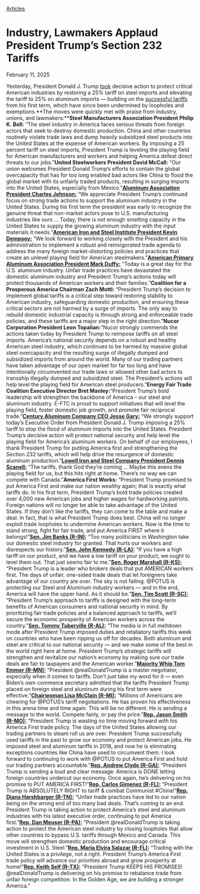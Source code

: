 [Articles](https://www.whitehouse.gov/articles/)

# 					Industry, Lawmakers Applaud President Trump’s Section 232 Tariffs				

February 11, 2025

Yesterday, President Donald J. Trump [took](https://whitehouse.us10.list-manage.com/track/click?u=dace49741569f7585670378b3&amp;id=cfc30a2569&amp;e=19eb8827a7) decisive action to protect critical American industries by restoring a 25% tariff on steel imports and elevating the tariff to 25% on aluminum imports — building on the [successful tariffs](https://whitehouse.us10.list-manage.com/track/click?u=dace49741569f7585670378b3&amp;id=62aa1c6af5&amp;e=19eb8827a7) from his first term, which have since been undermined by loopholes and exemptions.**The moves were quickly met with praise from industry, unions, and lawmakers:****Steel Manufacturers Association President Philip K. Bell:** “The steel industry in America faces serious threats from foreign actors that seek to destroy domestic production. China and other countries routinely violate trade laws and dump heavily subsidized steel products into the United States at the expense of American workers. By imposing a 25 percent tariff on steel imports, President Trump is leveling the playing field for American manufacturers and workers and helping America defeat direct threats to our jobs.”**United Steelworkers President David McCall:** “Our union welcomes President Donald Trump’s efforts to contain the global overcapacity that has for too long enabled bad actors like China to flood the global market with its unfairly traded products, resulting in surging imports into the United States, especially from Mexico.”[**Aluminum Association President Charles Johnson:**](https://whitehouse.us10.list-manage.com/track/click?u=dace49741569f7585670378b3&amp;id=217fe77d98&amp;e=19eb8827a7) “We appreciate President Trump’s continued focus on strong trade actions to support the aluminum industry in the United States. During his first term the president was early to recognize the genuine threat that non-market actors pose to U.S. manufacturing industries like ours … Today, there is not enough smelting capacity in the United States to supply the growing aluminum industry with the input materials it needs.”[**American Iron and Steel Institute President Kevin Dempsey:**](https://whitehouse.us10.list-manage.com/track/click?u=dace49741569f7585670378b3&amp;id=1014480e23&amp;e=19eb8827a7) “We look forward to working closely with the President and his administration to implement a robust and reinvigorated trade agenda to address the many foreign market-distorting policies and practices that create an unlevel playing field for American steelmakers.”[**American Primary Aluminum Association President Mark Duffy:**](https://whitehouse.us10.list-manage.com/track/click?u=dace49741569f7585670378b3&amp;id=4991b1e461&amp;e=19eb8827a7) “Today is a great day for the U.S. aluminum industry. Unfair trade practices have devastated the domestic aluminum industry and President Trump’s actions today will protect thousands of American workers and their families.”**Coalition for a Prosperous America Chairman Zach Mottl:** “President Trump’s decision to implement global tariffs is a critical step toward restoring stability to American industry, safeguarding domestic production, and ensuring these critical sectors are not harmed by a surge of imports. The only way to rebuild domestic industrial capacity is through strong and enforceable trade policies, and these tariffs are a major step in the right direction.”**Nucor Corporation President Leon Topalian:**“Nucor strongly commends the actions taken today by President Trump to reimpose tariffs on all steel imports. America’s national security depends on a robust and healthy American steel industry, which continues to be harmed by massive global steel overcapacity and the resulting surge of illegally dumped and subsidized imports from around the world. Many of our trading partners have taken advantage of our open market for far too long and have intentionally circumvented our trade laws or allowed other bad actors to transship illegally dumped and subsidized steel. The President’s actions will help level the playing field for American steel producers.”**Energy Fair Trade Coalition Executive Director Bret Manley:**“President Trump’s bold leadership will strengthen the backbone of America – our steel and aluminum industry. E-FTC is proud to support initiatives that will level the playing field, foster domestic job growth, and promote fair reciprocal trade.”[**Century Aluminum Company CEO Jesse Gary:**](https://whitehouse.us10.list-manage.com/track/click?u=dace49741569f7585670378b3&amp;id=436e0214d1&amp;e=19eb8827a7) “We strongly support today’s Executive Order from President Donald J. Trump imposing a 25% tariff to stop the flood of aluminum imports into the United States. President Trump’s decisive action will protect national security and help level the playing field for America’s aluminum workers. On behalf of our employees, I thank President Trump for putting America first and strengthening the Section 232 tariffs, which will help drive the resurgence of domestic aluminum production.”[**Lowell Iron and Steel Company President Dennis Scanell:**](https://whitehouse.us10.list-manage.com/track/click?u=dace49741569f7585670378b3&amp;id=cccdb443a5&amp;e=19eb8827a7) “The tariffs, thank God they’re coming … Maybe this evens the playing field for us, but this hits right at home. There’s no way we can compete with Canada.”**America First Works:** “President Trump promised to put America First and make our nation wealthy again; that is exactly what tariffs do. In his first term, President Trump’s bold trade policies created over 4,000 new American jobs and higher wages for hardworking patriots. Foreign nations will no longer be able to take advantage of the United States. If they don’t like the tariffs, they can come to the table and make a deal. In fact, that is what President Trump does best. China will no longer exploit trade loopholes to undermine American workers. Now is the time to stand strong, fight for fair trade, and put America FIRST where it belongs!”[**Sen. Jim Banks (R-IN):**](https://whitehouse.us10.list-manage.com/track/click?u=dace49741569f7585670378b3&amp;id=77e1a9fb99&amp;e=19eb8827a7) “Too many politicians in Washington take our domestic steel industry for granted. That hurts our workers and disrespects our history.”[**Sen. John Kennedy (R-LA):**](https://whitehouse.us10.list-manage.com/track/click?u=dace49741569f7585670378b3&amp;id=8eb1e9586c&amp;e=19eb8827a7) “If you have a high tariff on our product, and we have a low tariff on your product, we ought to level them out. That just seems fair to me.”[**Sen. Roger Marshall (R-KS):**](https://whitehouse.us10.list-manage.com/track/click?u=dace49741569f7585670378b3&amp;id=c9f0c6e558&amp;e=19eb8827a7) “President Trump is a leader who brokers deals that put AMERICAN workers first. The days of unfair, one-sided trade deals that let foreigners take advantage of our country are over. The sky is not falling. @POTUS is protecting our Steel and Aluminum industry workers — and in the end, America will have the upper hand. As it should be.”[**Sen. Tim Scott (R-SC):**](https://whitehouse.us10.list-manage.com/track/click?u=dace49741569f7585670378b3&amp;id=71ee19ba5a&amp;e=19eb8827a7) “President Trump’s approach to tariffs is designed with the long-term benefits of American consumers and national security in mind. By prioritizing fair trade policies and a balanced approach to tariffs, we’ll secure the economic prosperity of American workers across the country.”[**Sen. Tommy Tuberville (R-AL):**](https://whitehouse.us10.list-manage.com/track/click?u=dace49741569f7585670378b3&amp;id=fabff0dab3&amp;e=19eb8827a7) “The media is in full meltdown mode after President Trump imposed duties and retaliatory tariffs this week on countries who have been ripping us off for decades. Both aluminum and steel are critical to our national security — and we make some of the best in the world right here at home. President Trump’s strategic tariffs will strengthen and revitalize our nation’s economy by making sure our trade deals are fair to taxpayers and the American worker.”[**Majority Whip Tom Emmer (R-MN):**](https://whitehouse.us10.list-manage.com/track/click?u=dace49741569f7585670378b3&amp;id=a413b9b171&amp;e=19eb8827a7) “President @realDonaldTrump is a master negotiator, especially when it comes to tariffs. Don’t just take my word for it — even Biden’s own commerce secretary admitted that the tariffs President Trump placed on foreign steel and aluminum during his first term were effective.”[**Chairwoman Lisa McClain (R-MI):**](https://whitehouse.us10.list-manage.com/track/click?u=dace49741569f7585670378b3&amp;id=b7fa96b262&amp;e=19eb8827a7) “Millions of Americans are cheering for @POTUS’s tariff negotiations. He has proven his effectiveness in this arena time and time again. This will be no different. He is sending a message to the world. Compete fairly, or pay the price.”[**Rep. Jason Smith (R-MO):**](https://whitehouse.us10.list-manage.com/track/click?u=dace49741569f7585670378b3&amp;id=3f65e6a7b2&amp;e=19eb8827a7) “President Trump is wasting no time moving forward with his America First trade policy. The days of the United States allowing our trading partners to steam roll us are over. President Trump successfully used tariffs in the past to grow our economy and protect American jobs. He imposed steel and aluminum tariffs in 2018, and now he is eliminating exceptions countries like China have used to circumvent them. I look forward to continuing to work with @POTUS to put America First and hold our trading partners accountable.”[**Rep. Andrew Clyde (R-GA):**](https://whitehouse.us10.list-manage.com/track/click?u=dace49741569f7585670378b3&amp;id=176bc7061c&amp;e=19eb8827a7) “President Trump is sending a loud and clear message: America is DONE letting foreign countries undercut our economy. Once again, he’s delivering on his promise to PUT AMERICA FIRST!”[**Rep. Carlos Gimenez (R-FL):**](https://whitehouse.us10.list-manage.com/track/click?u=dace49741569f7585670378b3&amp;id=dd69e110c2&amp;e=19eb8827a7) “President Trump is ABSOLUTELY RIGHT to tariff &amp; combat Communist #China!”[**Rep. Diana Harshbarger (R-TN):**](https://whitehouse.us10.list-manage.com/track/click?u=dace49741569f7585670378b3&amp;id=22600a62e9&amp;e=19eb8827a7) “Unfair trade practices have led to our nation being on the wrong end of too many bad deals. That’s coming to an end. President Trump is taking action to protect America’s steel and aluminum industries with his latest executive order, continuing to put America first.”[**Rep. Dan Meuser (R-PA):**](https://whitehouse.us10.list-manage.com/track/click?u=dace49741569f7585670378b3&amp;id=317c9ab2bc&amp;e=19eb8827a7) “President @realDonaldTrump is taking action to protect the American steel industry by closing loopholes that allow other countries to bypass U.S. tariffs through Mexico and Canada. This move will strengthen domestic production and encourage critical investment in U.S. Steel.”[**Rep. Maria Elvira Salazar (R-FL):**](https://whitehouse.us10.list-manage.com/track/click?u=dace49741569f7585670378b3&amp;id=00f0042c1a&amp;e=19eb8827a7) “Trading with the United States is a privilege, not a right. President Trump’s America First trade policy will advance our priorities abroad and grow prosperity at home!”[**Rep. Keith Self (R-TX):**](https://whitehouse.us10.list-manage.com/track/click?u=dace49741569f7585670378b3&amp;id=c970ec2271&amp;e=19eb8827a7) “President Trump KEEPS HIS PROMISES! @realDonaldTrump is delivering on his promise to rebalance trade from unfair foreign competition. In the Golden Age, we are building a stronger America.”

